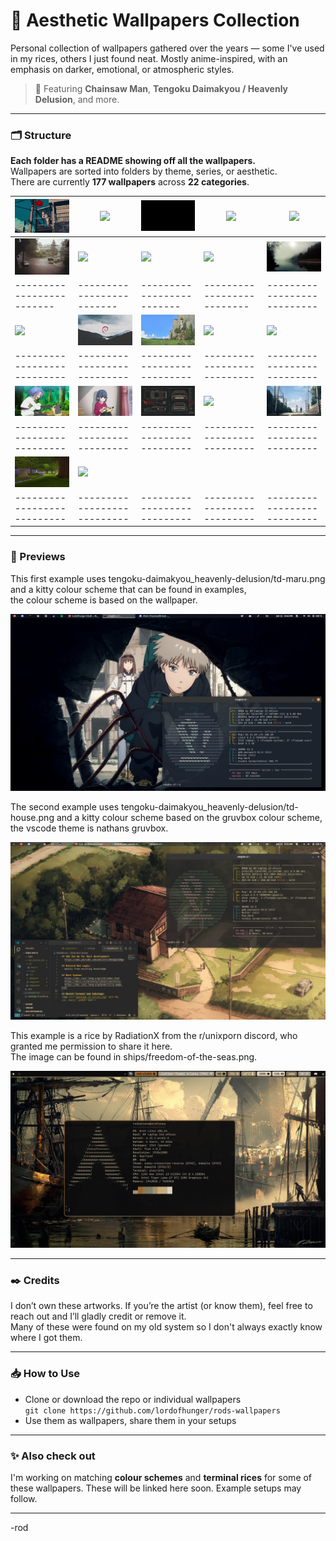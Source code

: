 # 🎴 Aesthetic Wallpapers Collection

Personal collection of wallpapers gathered over the years — some I've used in my rices, others I just found neat. Mostly anime-inspired, with an emphasis on darker, emotional, or atmospheric styles.

> 🌌 Featuring **Chainsaw Man**, **Tengoku Daimakyou / Heavenly Delusion**, and more.

---

### 🗂️ Structure
**Each folder has a README showing off all the wallpapers.**  
Wallpapers are sorted into folders by theme, series, or aesthetic.  
There are currently **177 wallpapers** across **22 categories**.  

| <img src="anime-in-general/balloon-girl.png" width="100"/> | <img src="bridges/bridge.png" width="100"/> | <img src="colours/black.png" width="100"/> | <img src="comfort/1716875710692339.png" width="100"/> | <img src="csm/csm-power-denji.png" width="100"/> |
|-------------------------|-------------------------|-------------------------|-------------------------|-------------------------|
| <img src="desolate/1716875580662680.png" width="100"/> | <img src="dominant-colour/1722809126862851.png" width="100"/> | <img src="eerie/1716875655488192.png" width="100"/> | <img src="forests/forest-2.png" width="100"/>  | <img src="lakes/1738047868256462.png" width="100"/> |
|-------------------------|-------------------------|-------------------------|--------------------------|---------------------------|
| <img src="one-piece/op-1.png" width="100"/> | <img src="operating-systems/debian2.png" width="100"/> | <img src="other-art/cliffside-town.png" width="100"/> | <img src="other-images/ibm-store.png" width="100"/> | <img src="own-pictures/wales-2.png" width="100"/> |
|---------------------------|---------------------------|---------------------------|---------------------------|---------------------------|
| <img src="pokemon/james-morpeko.png" width="100"/> | <img src="programming/rust-girl.png" width="100"/> | <img src="schematics/schematics-1.png" width="100"/> | <img src="ships/ship.png" width="100"/> | <img src="tengoku-daimakyou_heavenly-delusion/td-daytime.png" width="100"/> |
|---------------------------|---------------------------|---------------------------|---------------------------|---------------------------|
| <img src="video-games/game-forest.png" width="100"/> | <img src="winter/1749758970654492.png" width="100"/> |  |  |  |
|---------------------------|---------------------------|---------------------------|---------------------------|---------------------------|



---

### 🧩 Previews

This first example uses tengoku-daimakyou_heavenly-delusion/td-maru.png and a kitty colour scheme that can be found in examples,<br>
the colour scheme is based on the wallpaper.

<img src="examples/td-maru-example.png" alt="Example using td-maru and special kitty theme."/>

The second example uses tengoku-daimakyou_heavenly-delusion/td-house.png and a kitty colour scheme based on the gruvbox colour scheme,<br>
the vscode theme is nathans gruvbox.

<img src="examples/td-house-example.png" alt="Example using td-house and special kitty theme."/>  

This example is a rice by RadiationX from the r/unixporn discord, who granted me permission to share it here.  
The image can be found in ships/freedom-of-the-seas.png.  

<img src="examples/RadiationX-rice.png" alt="Example using freedom-of-the-seas in Arch Linux, by RadiationX."/> 

---

### ✒️ Credits

I don’t own these artworks. If you’re the artist (or know them), feel free to reach out and I’ll gladly credit or remove it.  
Many of these were found on my old system so I don't always exactly know where I got them.

---

### 📥 How to Use

- Clone or download the repo or individual wallpapers  
	`git clone https://github.com/lordofhunger/rods-wallpapers`  
- Use them as wallpapers, share them in your setups

---

### ✨ Also check out

I'm working on matching **colour schemes** and **terminal rices** for some of these wallpapers. These will be linked here soon. Example setups may follow.

---

-rod

